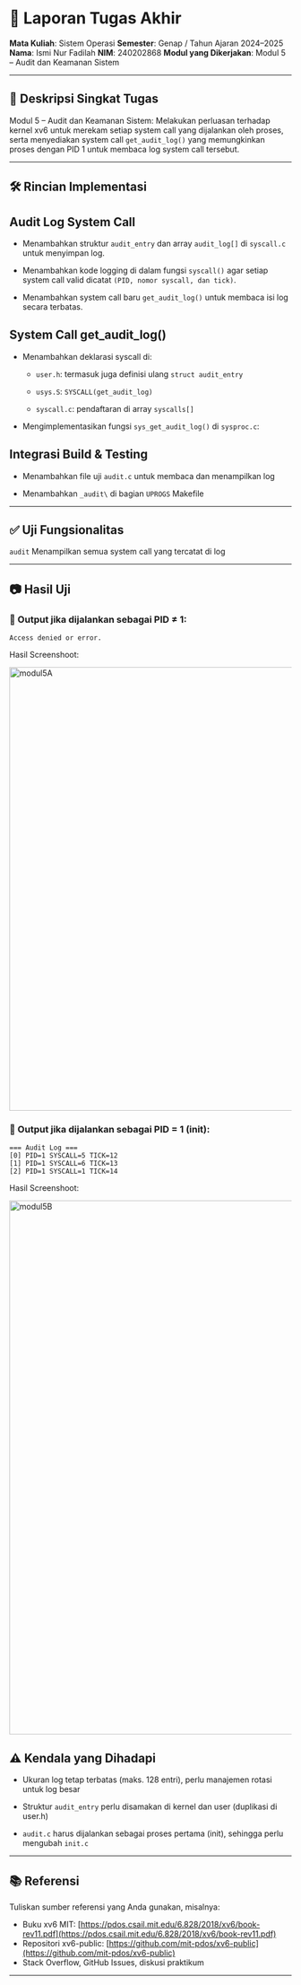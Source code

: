 # 📝 Laporan Tugas Akhir

**Mata Kuliah**: Sistem Operasi
**Semester**: Genap / Tahun Ajaran 2024–2025
**Nama**: Ismi Nur Fadilah
**NIM**: 240202868
**Modul yang Dikerjakan**: Modul 5 – Audit dan Keamanan Sistem

---

## 📌 Deskripsi Singkat Tugas

Modul 5 – Audit dan Keamanan Sistem:
Melakukan perluasan terhadap kernel xv6 untuk merekam setiap system call yang dijalankan oleh proses, serta menyediakan system call `get_audit_log()` yang memungkinkan proses dengan PID 1 untuk membaca log system call tersebut.

---

## 🛠️ Rincian Implementasi

  ## Audit Log System Call
  
  * Menambahkan struktur `audit_entry` dan array `audit_log[]` di `syscall.c` untuk menyimpan log.

  * Menambahkan kode logging di dalam fungsi `syscall()` agar setiap system call valid dicatat `(PID, nomor syscall, dan tick)`.

  * Menambahkan system call baru `get_audit_log()` untuk membaca isi log secara terbatas.

  ## System Call get_audit_log()
  
  * Menambahkan deklarasi syscall di:

    * `user.h`: termasuk juga definisi ulang `struct audit_entry`

    * `usys.S`: `SYSCALL(get_audit_log)`

    * `syscall.c`: pendaftaran di array `syscalls[]`

  * Mengimplementasikan fungsi `sys_get_audit_log()` di `sysproc.c`:

  ## Integrasi Build & Testing

  * Menambahkan file uji `audit.c` untuk membaca dan menampilkan log

  * Menambahkan `_audit\` di bagian `UPROGS` Makefile

---

## ✅ Uji Fungsionalitas

`audit`	Menampilkan semua system call yang tercatat di log

---

## 📷 Hasil Uji

### 📍 Output jika dijalankan sebagai PID ≠ 1:

```
Access denied or error.

```
Hasil Screenshoot:

<img width="1220" height="791" alt="modul5A" src="https://github.com/user-attachments/assets/21d31ad0-6e0c-48b0-b308-5be8e3783933" />

### 📍 Output jika dijalankan sebagai PID = 1 (init):

```
=== Audit Log ===  
[0] PID=1 SYSCALL=5 TICK=12  
[1] PID=1 SYSCALL=6 TICK=13  
[2] PID=1 SYSCALL=1 TICK=14  

```
Hasil Screenshoot:

<img width="878" height="952" alt="modul5B" src="https://github.com/user-attachments/assets/da76ffa1-541e-40a6-be9d-f3a879757e6f" />

## ⚠️ Kendala yang Dihadapi

  * Ukuran log tetap terbatas (maks. 128 entri), perlu manajemen rotasi untuk log besar

  * Struktur `audit_entry` perlu disamakan di kernel dan user (duplikasi di user.h)

  * `audit.c` harus dijalankan sebagai proses pertama (init), sehingga perlu mengubah `init.c`



---

## 📚 Referensi

Tuliskan sumber referensi yang Anda gunakan, misalnya:

* Buku xv6 MIT: [https://pdos.csail.mit.edu/6.828/2018/xv6/book-rev11.pdf](https://pdos.csail.mit.edu/6.828/2018/xv6/book-rev11.pdf)
* Repositori xv6-public: [https://github.com/mit-pdos/xv6-public](https://github.com/mit-pdos/xv6-public)
* Stack Overflow, GitHub Issues, diskusi praktikum

---


